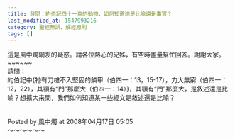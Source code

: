 ```yaml
---
title: 發問：約伯記四十一章的動物，如何知道這是比喻還是事實？
last_modified_at: 1547993216
category: 聖經無誤、解經原則
tags: []
---
```


這是風中燭網友的疑惑。請各位熱心的兄姊，有空時盡量幫忙回答。謝謝大家。<br><!--more-->~~~~~~<br>請問：<br>約伯記中{牠有刀槍不入堅固的鱗甲（伯四一：13，15-17），力大無窮（伯四一：12，22），其顎有“門”那麼大（伯四一：14）}，其顎有“門”那麼大，是敘述還是比喻？想擴大來問，我們如何知道某一些經文是敘述還是比喻？<br><br><br>Posted by 風中燭 at 2008年04月17日 05:05 <br>～～～～～～<br>
